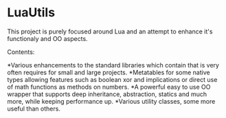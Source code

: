 LuaUtils
========

This project is purely focused around Lua and an attempt to enhance it's functionaly and OO aspects.

Contents:

*Various enhancements to the standard libraries which contain that is very often requires for small and large projects.
*Metatables for some native types allowing features such as boolean xor and implications or direct use of math functions as methods on numbers.
*A powerful easy to use OO wrapper that supports deep inheritance, abstraction, statics and much more, while keeping performance up.
*Various utility classes, some more useful than others.
